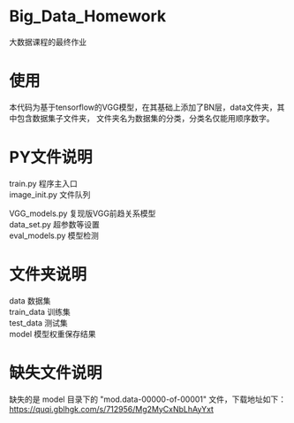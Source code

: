 # Big_Data_Homework
大数据课程的最终作业  

# 使用
本代码为基于tensorflow的VGG模型，在其基础上添加了BN层，data文件夹，其中包含数据集子文件夹，
文件夹名为数据集的分类，分类名仅能用顺序数字。


# PY文件说明
train.py            程序主入口  
image_init.py       文件队列  

VGG_models.py       复现版VGG前趋关系模型  
data_set.py         超参数等设置  
eval_models.py      模型检测  


# 文件夹说明
data                数据集  
train_data          训练集  
test_data           测试集  
model               模型权重保存结果  

# 缺失文件说明
缺失的是 model 目录下的 "mod.data-00000-of-00001" 文件，下载地址如下：  
https://quqi.gblhgk.com/s/712956/Mg2MyCxNbLhAyYxt  

